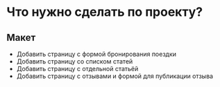 # Что нужно сделать по проекту?

## Макет

- Добавить страницу с формой бронирования поездки
- Добавить страницу со списком статей
- Добавить страницу с отдельной статьёй
- Добавить страницу с отзывами и формой для публикации отзыва
